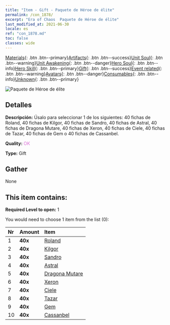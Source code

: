 ```yaml
---
title: "Item - Gift - Paquete de Héroe de élite"
permalink: /con_1878/
excerpt: "Era of Chaos  Paquete de Héroe de élite"
last_modified_at: 2021-06-30
locale: es
ref: "con_1878.md"
toc: false
classes: wide
---
```

 [Materials](/ItemsES/){: .btn .btn--primary}[Artifacts](/ItemsES/Artifacts/){: .btn .btn--success}[Unit Soul](/ItemsES/UnitSoul/){: .btn .btn--warning}[Unit Awakening](/ItemsES/UnitAwakening/){: .btn .btn--danger}[Hero Soul](/ItemsES/HeroSoul/){: .btn .btn--info}[Hero Skill](/ItemsES/HeroSkill/){: .btn .btn--primary}[Gift](/ItemsES/Gift/){: .btn .btn--success}[Event related](/ItemsES/Events/){: .btn .btn--warning}[Avatars](/ItemsES/Avatars/){: .btn .btn--danger}[Consumables](/ItemsES/Consumables/){: .btn .btn--info}[Unknown](/ItemsES/Unknown/){: .btn .btn--primary}

 ![Paquete de Héroe de élite](/images/t/i_907065.png)

## Detalles
 **Descripción:** Úsalo para seleccionar 1 de los siguientes: 40 fichas de Roland, 40 fichas de Kilgor, 40 fichas de Sandro, 40 fichas de Astral, 40 fichas de Dragona Mutare, 40 fichas de Xeron, 40 fichas de Ciele, 40 fichas de Tazar, 40 fichas de Gem o 40 fichas de Cassanbel.

 **Quality:** <span style="color: #DA70D6">OK</span>

 **Type:** Gift

## Gather

  None

## This item contains:

 **Required Level to open:** 1

 You would need to choose 1 item from the list (0):

  | Nr | Amount |     Item    |
  |:---|:-------|:------------|
  | 1 |  **40x** | [Roland](/ItemsES/her_362/) |  | 
  | 2 |  **40x** | [Kilgor](/ItemsES/her_374/) |  | 
  | 3 |  **40x** | [Sandro](/ItemsES/her_371/) |  | 
  | 4 |  **40x** | [Astral](/ItemsES/her_388/) |  | 
  | 5 |  **40x** | [Dragona Mutare](/ItemsES/her_390/) |  | 
  | 6 |  **40x** | [Xeron](/ItemsES/her_383/) |  | 
  | 7 |  **40x** | [Ciele](/ItemsES/her_382/) |  | 
  | 8 |  **40x** | [Tazar](/ItemsES/her_393/) |  | 
  | 9 |  **40x** | [Gem](/ItemsES/her_369/) |  | 
  | 10 |  **40x** | [Cassanbel](/ItemsES/her_396/) |  | 

